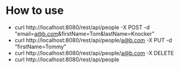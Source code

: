 How to use
==============

- curl http://localhost:8080/rest/api/people -X POST -d "email=a@b.com&firstName=Tom&lastName=Knocker"
- curl http://localhost:8080/rest/api/people/a@b.com -X PUT -d "firstName=Tommy"
- curl http://localhost:8080/rest/api/people/a@b.com -X DELETE
- curl http://localhost:8080/rest/api/people
